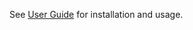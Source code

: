 See [User Guide](https://qutang.github.io/2018/02/12/hexo-theme-cutie-v2-tutorial/) for installation and usage.